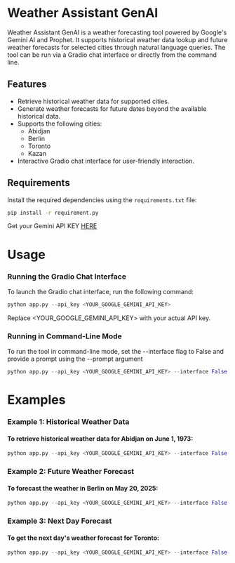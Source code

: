 # Weather Assistant GenAI

Weather Assistant GenAI is a weather forecasting tool powered by Google's Gemini AI and Prophet. It supports historical weather data lookup and future weather forecasts for selected cities through natural language queries. The tool can be run via a Gradio chat interface or directly from the command line.

## Features

- Retrieve historical weather data for supported cities.
- Generate weather forecasts for future dates beyond the available historical data.
- Supports the following cities:
  - Abidjan
  - Berlin
  - Toronto
  - Kazan
- Interactive Gradio chat interface for user-friendly interaction.

## Requirements

Install the required dependencies using the `requirements.txt` file:

```bash
pip install -r requirement.py
```

Get your Gemini API KEY [HERE](https://aistudio.google.com/app/apikey)

# Usage
### Running the Gradio Chat Interface
To launch the Gradio chat interface, run the following command:

```python
python app.py --api_key <YOUR_GOOGLE_GEMINI_API_KEY>
```

Replace <YOUR_GOOGLE_GEMINI_API_KEY> with your actual API key.

### Running in Command-Line Mode
To run the tool in command-line mode, set the --interface flag to False and provide a prompt using the --prompt argument

```python
python app.py --api_key <YOUR_GOOGLE_GEMINI_API_KEY> --interface False --prompt "What will the temperature in Abidjan look like on the 20th of May 2025?"
```

# Examples
### Example 1: Historical Weather Data
#### To retrieve historical weather data for Abidjan on June 1, 1973:
```python
python app.py --api_key <YOUR_GOOGLE_GEMINI_API_KEY> --interface False --prompt "What was the weather in Abidjan on the 1st of June 1973?"
```

### Example 2: Future Weather Forecast
#### To forecast the weather in Berlin on May 20, 2025:
```python
python app.py --api_key <YOUR_GOOGLE_GEMINI_API_KEY> --interface False --prompt "What will the temperature in Berlin look like on the 20th of May 2025?"
```

### Example 3: Next Day Forecast
#### To get the next day's weather forecast for Toronto:
```python
python app.py --api_key <YOUR_GOOGLE_GEMINI_API_KEY> --interface False --prompt "How much precipitation is expected in Toronto tomorrow?"
```